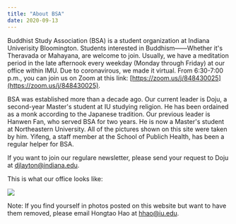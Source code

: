 ```yaml
---
title: "About BSA"
date: 2020-09-13
---
```


Buddhist Study Association (BSA) is a student organization at Indiana Univerisity Bloomington. Students interested in Buddhism——Whether it's Theravada or Mahayana, are welcome to join. Usually, we have a meditation period in the late afternook every weekday (Monday through Friday) at our office within IMU. Due to coronavirous, we made it virtual. From 6:30-7:00 p.m., you can join us on Zoom at this link: [https://zoom.us/j/848430025](https://zoom.us/j/848430025).

BSA was established more than a decade ago. Our current leader is Doju, a second-year Master's student at IU studying religion. He has been ordained as a monk according to the Japanese tradition. Our previous leader is Hanwen Fan, who served BSA for two years. He is now a Master's student at Northeastern University. All of the pictures shown on this site were taken by him. Yifeng, a staff member at the School of Publich Health, has been a regular helper for BSA. 

If you want to join our regulare newsletter, please send your request to Doju at djlayton@indiana.edu.

This is what our office looks like:

![](/room1.JPG)

Note: If you find yourself in photos posted on this website but want to have them removed, please email Hongtao Hao at hhao@iu.edu.

